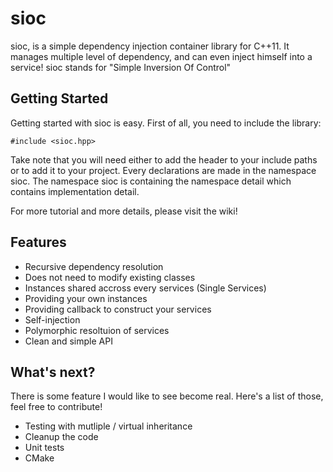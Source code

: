 sioc
=====
sioc, is a simple dependency injection container library for C++11. It manages multiple level of dependency, and can even inject himself into a service!
sioc stands for "Simple Inversion Of Control"

Getting Started
---------------
Getting started with sioc is easy. First of all, you need to include the library:

    #include <sioc.hpp>

Take note that you will need either to add the header to your include paths or to add it to your project.
Every declarations are made in the namespace sioc.
The namespace sioc is containing the namespace detail which contains implementation detail.

For more tutorial and more details, please visit the wiki!

Features
--------
 * Recursive dependency resolution
 * Does not need to modify existing classes
 * Instances shared accross every services (Single Services)
 * Providing your own instances
 * Providing callback to construct your services
 * Self-injection
 * Polymorphic resoltuion of services
 * Clean and simple API

What's next?
------------
There is some feature I would like to see become real. Here's a list of those, feel free to contribute!
 * Testing with mutliple / virtual inheritance
 * Cleanup the code
 * Unit tests
 * CMake
